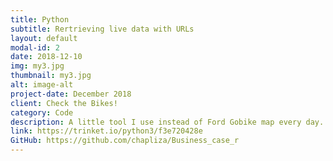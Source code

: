 ```yaml
---
title: Python
subtitle: Rertrieving live data with URLs
layout: default
modal-id: 2
date: 2018-12-10
img: my3.jpg
thumbnail: my3.jpg
alt: image-alt
project-date: December 2018
client: Check the Bikes!
category: Code
description: A little tool I use instead of Ford Gobike map every day. This little program shows how many bikes are in front of my house and how many docks are left by my school. It saves 20% of the time needed to get the same information from the app!
link: https://trinket.io/python3/f3e720428e
GitHub: https://github.com/chapliza/Business_case_r
---
```

